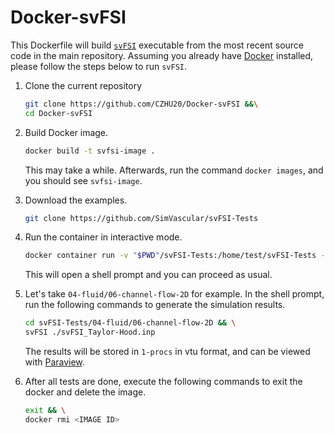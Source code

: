 # Docker-svFSI
This Dockerfile will build [`svFSI`](https://github.com/SimVascular/svFSI) executable from the most recent source code in the main repository. Assuming you already have [Docker](https://docs.docker.com/get-docker/) installed, please follow the steps below to run `svFSI`.

1. Clone the current repository

   ```bash
   git clone https://github.com/CZHU20/Docker-svFSI &&\
   cd Docker-svFSI
   ```

2. Build Docker image.

   ```bash
   docker build -t svfsi-image .
   ```

   This may take a while. Afterwards, run the command `docker images`, and you should see `svfsi-image`.

3. Download the examples.

   ```bash
   git clone https://github.com/SimVascular/svFSI-Tests
   ```

4. Run the container in interactive mode.

   ```bash
   docker container run -v "$PWD"/svFSI-Tests:/home/test/svFSI-Tests -it --rm --name svfsi-demo svfsi-image
   ```

   This will open a shell prompt and you can proceed as usual.

5. Let's take `04-fluid/06-channel-flow-2D` for example. In the shell prompt, run the following commands to generate the simulation results.

   ```bash
   cd svFSI-Tests/04-fluid/06-channel-flow-2D && \
   svFSI ./svFSI_Taylor-Hood.inp
   ```

   The results will be stored in `1-procs` in vtu format, and can be viewed with [Paraview](https://www.paraview.org).

6. After all tests are done, execute the following commands to exit the docker and delete the image.

   ```bash
   exit && \
   docker rmi <IMAGE ID>
   ```
